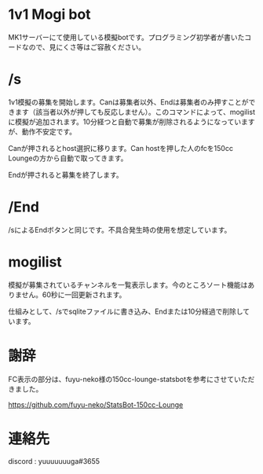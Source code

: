# 1v1 Mogi bot
MK1サーバーにて使用している模擬botです。プログラミング初学者が書いたコードなので、見にくさ等はご容赦ください。

# /s
1v1模擬の募集を開始します。Canは募集者以外、Endは募集者のみ押すことができます（該当者以外が押しても反応しません）。このコマンドによって、mogilistに模擬が追加されます。10分経つと自動で募集が削除されるようになっていますが、動作不安定です。

Canが押されるとhost選択に移ります。Can hostを押した人のfcを150cc Loungeの方から自動で取ってきます。 

Endが押されると募集を終了します。

# /End
/sによるEndボタンと同じです。不具合発生時の使用を想定しています。

# mogilist
模擬が募集されているチャンネルを一覧表示します。今のところソート機能はありません。60秒に一回更新されます。

仕組みとして、/sでsqliteファイルに書き込み、Endまたは10分経過で削除しています。

# 謝辞
FC表示の部分は、fuyu-neko様の150cc-lounge-statsbotを参考にさせていただきました。

https://github.com/fuyu-neko/StatsBot-150cc-Lounge

# 連絡先
discord : yuuuuuuuga#3655

